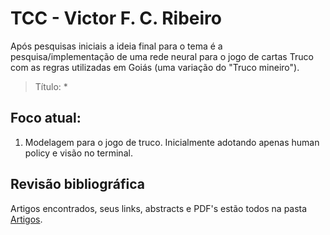 # TCC - Victor F. C. Ribeiro
Após pesquisas iniciais a ideia final para o tema é a pesquisa/implementação de uma rede neural para o jogo de cartas Truco com as regras utilizadas em Goiás (uma variação do "Truco mineiro").

> Título: *

## Foco atual:
1. Modelagem para o jogo de truco. Inicialmente adotando apenas human policy e visão no terminal.

## Revisão bibliográfica
Artigos encontrados, seus links, abstracts e PDF's estão todos na pasta [Artigos](./artigos).
